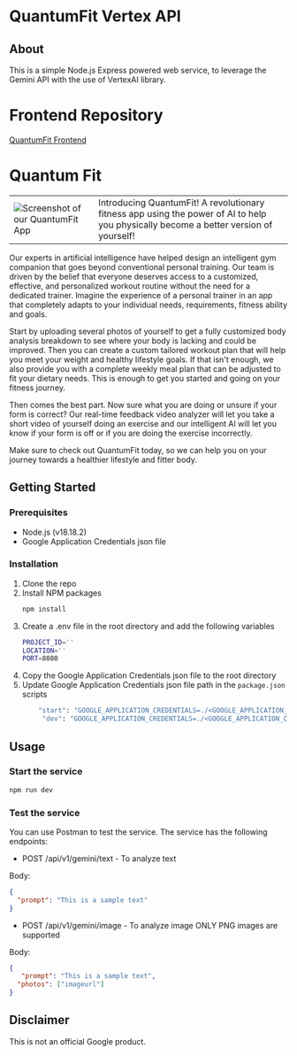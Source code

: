 # QuantumFit Vertex API

## About

This is a simple Node.js Express powered web service, to leverage the Gemini API with the use of VertexAI library.

# Frontend Repository

[QuantumFit Frontend](https://github.com/KowalewskiPawel/QuantumFit)

# Quantum Fit

| | |
| - |- |
| ![Screenshot of our QuantumFit App](/src/assets/logoEntry.png "Screenshot of our QuantumFit App") | Introducing QuantumFit! A revolutionary fitness app using the power of AI to help you physically become a better version of yourself! |

Our experts in artificial intelligence have helped design an intelligent gym companion that goes beyond conventional personal training. Our team is driven by the belief that everyone deserves access to a customized, effective, and personalized workout routine without the need for a dedicated trainer. Imagine the experience of a personal trainer in an app that completely adapts to your individual needs, requirements, fitness ability and goals.

Start by uploading several photos of yourself to get a fully customized body analysis breakdown to see where your body is lacking and could be improved. Then you can create a custom tailored workout plan that will help you meet your weight and healthy lifestyle goals. If that isn't enough, we also provide you with a complete weekly meal plan that can be adjusted to fit your dietary needs. This is enough to get you started and going on your fitness journey.

Then comes the best part. Now sure what you are doing or unsure if your form is correct? Our real-time feedback video analyzer will let you take a short video of yourself doing an exercise and our intelligent AI will let you know if your form is off or if you are doing the exercise incorrectly.

Make sure to check out QuantumFit today, so we can help you on your journey towards a healthier lifestyle and fitter body.

## Getting Started

### Prerequisites

- Node.js (v18.18.2)
- Google Application Credentials json file

### Installation

1. Clone the repo
2. Install NPM packages
   ```sh
   npm install
   ```
3. Create a .env file in the root directory and add the following variables
   ````sh
   PROJECT_ID=''
   LOCATION=''
   PORT=8080
   ````
4. Copy the Google Application Credentials json file to the root directory
5. Update Google Application Credentials json file path in the `package.json` scripts
   ```sh
       "start": "GOOGLE_APPLICATION_CREDENTIALS=./<GOOGLE_APPLICATION_CREDENTIALS_FILE_NAME>.json node ./src/index.js",
        "dev": "GOOGLE_APPLICATION_CREDENTIALS=./<GOOGLE_APPLICATION_CREDENTIALS_FILE_NAME>.json nodemon",
   ```

## Usage

### Start the service

```sh
npm run dev
```

### Test the service

You can use Postman to test the service. The service has the following endpoints:

- POST /api/v1/gemini/text - To analyze text

Body:

```json
{
  "prompt": "This is a sample text"
}
```

- POST /api/v1/gemini/image - To analyze image ONLY PNG images are supported

Body:

```json
{
   "prompt": "This is a sample text",
  "photos": ["imageurl"]
}
```

## Disclaimer

This is not an official Google product.
